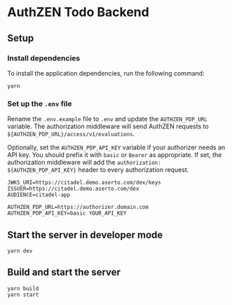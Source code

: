# AuthZEN Todo Backend

## Setup

### Install dependencies
To install the application dependencies, run the following command:

```shell
yarn
```

### Set up the `.env` file
Rename the `.env.example` file to `.env` and update the `AUTHZEN_PDP_URL` variable. The authorization middleware will send AuthZEN requests to `${AUTHZEN_PDP_URL}/access/v1/evaluations`.

Optionally, set the `AUTHZEN_PDP_API_KEY` variable if your authorizer needs an API key. You should prefix it with `basic` or `Bearer` as appropriate. If set, the authorization middleware will add the `authorization: ${AUTHZEN_PDP_API_KEY}` header to every authorization request.

```shell
JWKS_URI=https://citadel.demo.aserto.com/dex/keys
ISSUER=https://citadel.demo.aserto.com/dex
AUDIENCE=citadel-app

AUTHZEN_PDP_URL=https://authorizer.domain.com
AUTHZEN_PDP_API_KEY=basic YOUR_API_KEY
```

## Start the server in developer mode

```shell
yarn dev
```

## Build and start the server

```shell
yarn build
yarn start
```
